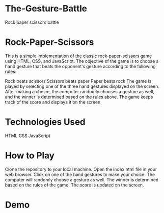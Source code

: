# The-Gesture-Battle
Rock paper scissors battle

# Rock-Paper-Scissors
This is a simple implementation of the classic rock-paper-scissors game using HTML, CSS, and JavaScript. The objective of the game is to choose a hand gesture that beats the opponent's gesture according to the following rules:

Rock beats scissors
Scissors beats paper
Paper beats rock
The game is played by selecting one of the three hand gestures displayed on the screen. After making a choice, the computer randomly chooses a gesture as well, and the winner is determined based on the rules above. The game keeps track of the score and displays it on the screen.

# Technologies Used
HTML
CSS
JavaScript
# How to Play
Clone the repository to your local machine.
Open the index.html file in your web browser.
Click on one of the hand gestures to make your choice.
The computer will randomly choose a gesture as well.
The winner is determined based on the rules of the game.
The score is updated on the screen.
# Demo

